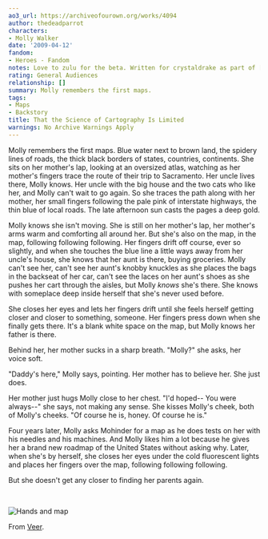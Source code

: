 ```yaml
---
ao3_url: https://archiveofourown.org/works/4094
author: thedeadparrot
characters:
- Molly Walker
date: '2009-04-12'
fandom:
- Heroes - Fandom
notes: Love to zulu for the beta. Written for crystaldrake as part of [purimgifts](http://community.livejournal.com/purimgifts/).
rating: General Audiences
relationship: []
summary: Molly remembers the first maps.
tags:
- Maps
- Backstory
title: That the Science of Cartography Is Limited
warnings: No Archive Warnings Apply
---
```


Molly remembers the first maps. Blue water next to brown land, the spidery lines of roads, the thick black borders of states, countries, continents. She sits on her mother's lap, looking at an oversized atlas, watching as her mother's fingers trace the route of their trip to Sacramento. Her uncle lives there, Molly knows. Her uncle with the big house and the two cats who like her, and Molly can't wait to go again. So she traces the path along with her mother, her small fingers following the pale pink of interstate highways, the thin blue of local roads. The late afternoon sun casts the pages a deep gold.

Molly knows she isn't moving. She is still on her mother's lap, her mother's arms warm and comforting all around her. But she's also on the map, in the map, following following following. Her fingers drift off course, ever so slightly, and when she touches the blue line a little ways away from her uncle's house, she knows that her aunt is there, buying groceries. Molly can't see her, can't see her aunt's knobby knuckles as she places the bags in the backseat of her car, can't see the laces on her aunt's shoes as she pushes her cart through the aisles, but Molly *knows* she's there. She knows with someplace deep inside herself that she's never used before.

She closes her eyes and lets her fingers drift until she feels herself getting closer and closer to something, someone. Her fingers press down when she finally gets there. It's a blank white space on the map, but Molly knows her father is there.

Behind her, her mother sucks in a sharp breath. "Molly?" she asks, her voice soft.

"Daddy's here," Molly says, pointing. Her mother has to believe her. She just does.

Her mother just hugs Molly close to her chest. "I'd hoped-- You were always--" she says, not making any sense. She kisses Molly's cheek, both of Molly's cheeks. "Of course he is, honey. Of course he is."

Four years later, Molly asks Mohinder for a map as he does tests on her with his needles and his machines. And Molly likes him a lot because he gives her a brand new roadmap of the United States without asking why. Later, when she's by herself, she closes her eyes under the cold fluorescent lights and places her fingers over the map, following following following.

But she doesn't get any closer to finding her parents again.

 


![Hands and map](http://i40.tinypic.com/2w30tbt.jpg)
  

From [Veer](http://www.veer.com/).